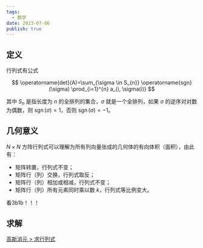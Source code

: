 ```yaml
---
tags:
  - 数学
date: 2023-07-06
publish: true
---
```

## 定义

行列式有公式

$$
\operatorname{det}(A)=\sum_{\sigma \in S_{n}} \operatorname{sgn}(\sigma) \prod_{i=1}^{n} a_{i, \sigma(i)}
$$

其中 $S_n$ 是指长度为 $n$ 的全排列的集合，$\sigma$ 就是一个全排列，如果 $\sigma$ 的逆序对对数为偶数，则 $\operatorname{sgn}(\sigma)=1$，否则 $\operatorname{sgn}(\sigma)=−1$。

## 几何意义

$N \times N$ 方阵行列式可以理解为所有列向量张成的几何体的有向体积（面积），由此有：

- 矩阵转置，行列式不变；
- 矩阵行（列）交换，行列式取反；
- 矩阵行（列）相加或相减，行列式不变；
- 矩阵行（列）所有元素同时乘以数 $k$，行列式等比例变大。

看3b1b！！！

## 求解

[高斯消元 \> 求行列式](高斯消元.md#求行列式)